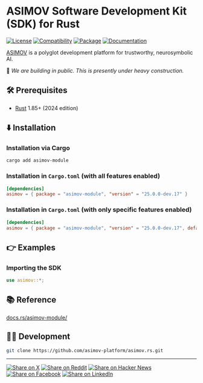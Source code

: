 # ASIMOV Software Development Kit (SDK) for Rust

[![License](https://img.shields.io/badge/license-Public%20Domain-blue.svg)](https://unlicense.org)
[![Compatibility](https://img.shields.io/badge/rust-1.85%2B-blue)](https://blog.rust-lang.org/2025/02/20/Rust-1.85.0/)
[![Package](https://img.shields.io/crates/v/asimov-module)](https://crates.io/crates/asimov-module)
[![Documentation](https://docs.rs/asimov-module/badge.svg)](https://docs.rs/asimov-module/)

[ASIMOV] is a polyglot development platform for trustworthy, neurosymbolic AI.

🚧 _We are building in public. This is presently under heavy construction._

## 🛠️ Prerequisites

- [Rust](https://rust-lang.org) 1.85+ (2024 edition)

## ⬇️ Installation

### Installation via Cargo

```bash
cargo add asimov-module
```

### Installation in `Cargo.toml` (with all features enabled)

```toml
[dependencies]
asimov = { package = "asimov-module", "version" = "25.0.0-dev.17" }
```

### Installation in `Cargo.toml` (with only specific features enabled)

```toml
[dependencies]
asimov = { package = "asimov-module", "version" = "25.0.0-dev.17", default-features = false, features = ["tracing"] }
```

## 👉 Examples

### Importing the SDK

```rust
use asimov::*;
```

## 📚 Reference

[docs.rs/asimov-module/](https://docs.rs/asimov-module/)

## 👨‍💻 Development

```bash
git clone https://github.com/asimov-platform/asimov.rs.git
```

---

[![Share on X](https://img.shields.io/badge/share%20on-x-03A9F4?logo=x)](https://x.com/intent/post?url=https://github.com/asimov-platform/asimov.rs&text=ASIMOV%20Software%20Development%20Kit%20%28SDK%29%20for%20Rust)
[![Share on Reddit](https://img.shields.io/badge/share%20on-reddit-red?logo=reddit)](https://reddit.com/submit?url=https://github.com/asimov-platform/asimov.rs&title=ASIMOV%20Software%20Development%20Kit%20%28SDK%29%20for%20Rust)
[![Share on Hacker News](https://img.shields.io/badge/share%20on-hn-orange?logo=ycombinator)](https://news.ycombinator.com/submitlink?u=https://github.com/asimov-platform/asimov.rs&t=ASIMOV%20Software%20Development%20Kit%20%28SDK%29%20for%20Rust)
[![Share on Facebook](https://img.shields.io/badge/share%20on-fb-1976D2?logo=facebook)](https://www.facebook.com/sharer/sharer.php?u=https://github.com/asimov-platform/asimov.rs)
[![Share on LinkedIn](https://img.shields.io/badge/share%20on-linkedin-3949AB?logo=linkedin)](https://www.linkedin.com/sharing/share-offsite/?url=https://github.com/asimov-platform/asimov.rs)

[ASIMOV]: https://asimov.sh
